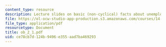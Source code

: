 ```yaml
---
content_type: resource
description: Lecture slides on basic (non-cyclical) facts about unemployment flows.
file: https://ol-ocw-studio-app-production.s3.amazonaws.com/courses/14-462-advanced-macroeconomics-ii-spring-2007/ce78cb7d124b9496e355aad7ba469293_ob_2_1.pdf
file_type: application/pdf
resourcetype: Document
title: ob_2_1.pdf
uid: ce78cb7d-124b-9496-e355-aad7ba469293
---
```

